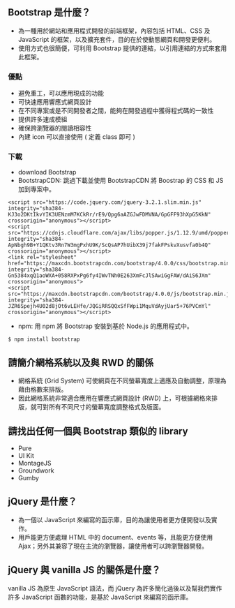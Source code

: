 ## Bootstrap 是什麼？
 - 為一種用於網站和應用程式開發的前端框架，內容包括 HTML、CSS 及JavaScript 的框架，以及擴充套件，目的在於使動態網頁和開發更便利。
 - 使用方式也很簡便，可利用 Bootstrap 提供的連結，以引用連結的方式來套用此框架。
### 優點 
 - 避免重工，可以應用現成的功能
 - 可快速應用響應式網頁設計
 - 在不同專案或是不同開發者之間，能夠在開發過程中獲得程式碼的一致性
 - 提供許多速成模組
 - 確保跨瀏覽器的閱讀相容性
 - 內建 icon 可以直接使用 ( 定義 class 即可 )
 ### 下載
 - download Bootstrap
 - BootstrapCDN: 跳過下載並使用 BootstrapCDN 將 Boostrap 的 CSS 和 JS 加到專案中。
 ```
 <script src="https://code.jquery.com/jquery-3.2.1.slim.min.js" integrity="sha384-KJ3o2DKtIkvYIK3UENzmM7KCkRr/rE9/Qpg6aAZGJwFDMVNA/GpGFF93hXpG5KkN" crossorigin="anonymous"></script>
<script src="https://cdnjs.cloudflare.com/ajax/libs/popper.js/1.12.9/umd/popper.min.js" integrity="sha384-ApNbgh9B+Y1QKtv3Rn7W3mgPxhU9K/ScQsAP7hUibX39j7fakFPskvXusvfa0b4Q" crossorigin="anonymous"></script>
<link rel="stylesheet" href="https://maxcdn.bootstrapcdn.com/bootstrap/4.0.0/css/bootstrap.min.css" integrity="sha384-Gn5384xqQ1aoWXA+058RXPxPg6fy4IWvTNh0E263XmFcJlSAwiGgFAW/dAiS6JXm" crossorigin="anonymous">
<script src="https://maxcdn.bootstrapcdn.com/bootstrap/4.0.0/js/bootstrap.min.js" integrity="sha384-JZR6Spejh4U02d8jOt6vLEHfe/JQGiRRSQQxSfFWpi1MquVdAyjUar5+76PVCmYl" crossorigin="anonymous"></script>
```
- npm: 用 npm 將 Bootstrap 安裝到基於 Node.js 的應用程式中。
```
$ npm install bootstrap
```



## 請簡介網格系統以及與 RWD 的關係
 - 網格系統 (Grid System) 可使網頁在不同螢幕寬度上適應及自動調整，原理為藉由格數來排版。
 - 因此網格系統非常適合應用在響應式網頁設計 (RWD) 上，可根據網格來排版，就可對所有不同尺寸的螢幕寬度調整格式及版面。


## 請找出任何一個與 Bootstrap 類似的 library
   *  Pure
   *  UI Kit
   *  MontageJS
   *  Groundwork
   *  Gumby

## jQuery 是什麼？
 - 為一個以 JavaScript 來編寫的函示庫，目的為讓使用者更方便開發以及實作。
 - 用戶能更方便處理 HTML 中的 document、events 等，且能更方便使用 Ajax；另外其兼容了現在主流的瀏覽器，讓使用者可以跨瀏覽器開發。

## jQuery 與 vanilla JS 的關係是什麼？
vanilla JS 為原生 JavaScript 語法，而 jQuery 為許多簡化過後以及幫我們實作許多 JavaScript 函數的功能，是基於 JavaScript 來編寫的函示庫。

